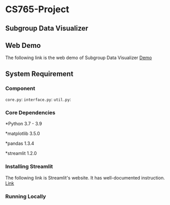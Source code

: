 # CS765-Project
## Subgroup Data Visualizer



## Web Demo
The following link is the web demo of Subgroup Data Visualizer
[Demo](https://hshih25-cs765-final-project-interface-k8n25y.streamlit.app/)

## System Requirement
### Component
`core.py`:
`interface.py`:
`util.py`:

### Core Dependencies

*Python 3.7 - 3.9

*matplotlib 3.5.0

*pandas 1.3.4

*streamlit 1.2.0

### Installing Streamlit
The following link is Streamlit's website. It has well-documented instruction.
[Link](https://docs.streamlit.io/library/get-started/installation)


### Running Locally
